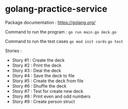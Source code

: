 # golang-practice-service


Package documentation : https://golang.org/


Command to run the program : `go run main.go deck.go`

Command to run the test cases
`go mod init cards`
`go test`


Stories :
- Story #1 : Create the deck
- Story #2 : Print the deck
- Story #3 : Deal the deck
- Story #4 : Save the deck to file
- Story #5 : Create the deck from file
- Story #6 : Shuffle the deck
- Story #7 : Test for create new deck
- Story #8 : Print even and odd numbers
- Story #9 : Create person struct